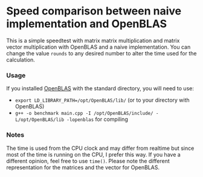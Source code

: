 # Speed comparison between naive implementation and OpenBLAS
This is a simple speedtest with matrix matrix multiplication and matrix
vector multiplication with OpenBLAS and a naive implementation. You can change
the value `rounds` to any desired number to alter the time used for the calculation.

### Usage
If you installed [OpenBLAS](http://www.openblas.net/) with the standard directory, you
will need to use:
* `export LD_LIBRARY_PATH=/opt/OpenBLAS/lib/` (or to your directory with OpenBLAS)
* `g++ -o benchmark main.cpp -I /opt/OpenBLAS/include/ -L/opt/OpenBLAS/lib -lopenblas` for compiling

### Notes
The time is used from the CPU clock and may differ from realtime but since most of the
time is running on the CPU, I prefer this way. If you have a different opinion, feel
free to use `time()`.
Please note the different representation for the matrices and the vector for OpenBLAS.